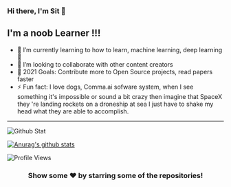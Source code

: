 ### Hi there, I'm Sit  👋 



## I'm a noob Learner !!! 


- 🌱 I’m currently learning to how to learn, machine learning, deep learning 🤣
- 👯 I’m looking to collaborate with other content creators
- 🥅 2021 Goals: Contribute more to Open Source projects, read papers faster
- ⚡ Fun fact: I love dogs, Comma.ai sofware system, when I see something it's impossible or sound a bit crazy then imagine that SpaceX they 're landing rockets on a droneship  at sea I just have to shake my head what they are able to accomplish.

---


![Github Stat](https://github-profile-summary-cards.vercel.app/api/cards/profile-details?username=sitiporn&theme=dracula)

[![Anurag's github stats](https://github-readme-stats.vercel.app/api?username=sitiporn&count_private=true&show_icons=true&theme=tokyonight)](https://github.com/anuraghazra/github-readme-stats)

<!--START_SECTION:waka-->
![Profile Views](http://img.shields.io/badge/Profile%20Views-20-blue)


<div align="center">

### Show some ❤️ by starring some of the repositories!

</div>

